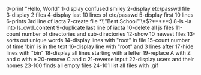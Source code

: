 0-print "Hello, World"
1-display confused smiley
2-display etc/passwd file
3-display 2 files
4-display last 10 lines of etc/passwd
5-display first 10 lines
6-prints 3rd line of iacta
7-create file \*\\'"Best School"\'\\*$\?\*\*\*\*\*:)
8-ls -la into ls_cwd_content
9-duplicate last line of iacta
10-delete all js files
11-count number of directories and sub-directories
12-show 10 newest files
13-sorts out unique words
14-display lines with "root" in file
15-count number of time 'bin' is in the text
16-display line with "root" and 3 lines after
17-hide lines with "bin"
18-display all lines starting with a letter
19-replace A with Z and c with e
20-remove C and c
21-reverse input
22-display users and their homes
23-100 finds all empty files
24-101 list all files with .gif
